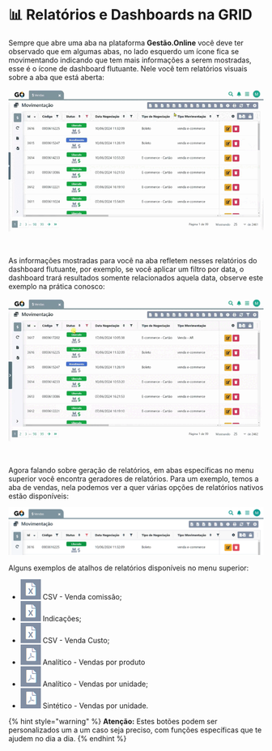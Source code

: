 # 📊 Relatórios e Dashboards na GRID

Sempre que abre uma aba na plataforma **Gestão.Online** você deve ter observado que em algumas abas, no lado esquerdo um ícone fica se movimentando indicando que tem mais informações a serem mostradas, esse é o ícone de dashboard flutuante. Nele você tem relatórios visuais sobre a aba que está aberta:

![](/erp-v2/assets/relatorios_dashboard_aba.gif)

<br>

As informações mostradas para você na aba refletem nesses relatórios do dashboard flutuante, por exemplo, se você aplicar um filtro por data, o dashboard trará resultados somente relacionados aquela data, observe este exemplo na prática conosco:

![](/erp-v2/assets/relatorios_dashboard_data.gif)

<br>

<!-- ALTERAR ESSES RELATÓRIOS, FICOU CONFUSO PQ TEM MUITO TESTE EM TELA, USAR CASO REAL COM O FELIPE -->

Agora falando sobre geração de relatórios, em abas específicas no menu superior você encontra geradores de relatórios. Para um exemplo, temos a aba de vendas, nela podemos ver a quer várias opções de relatórios nativos estão disponíveis:

![](/erp-v2/assets/relatorios_botoes_menu.png)

Alguns exemplos de atalhos de relatórios disponíveis no menu superior:

- <img src="/erp-v2/assets/icon_folha_x.png" alt="" data-size="line"> CSV - Venda comissão;
- <img src="/erp-v2/assets/icon_folha_x.png" alt="" data-size="line"> Indicações;
- <img src="/erp-v2/assets/icon_folha_x.png" alt="" data-size="line"> CSV - Venda Custo;
- <img src="/erp-v2/assets/icon_folha_pdf.png" alt="" data-size="line"> Analítico - Vendas por produto
- <img src="/erp-v2/assets/icon_folha_pdf.png" alt="" data-size="line"> Analítico - Vendas por unidade;
- <img src="/erp-v2/assets/icon_folha_pdf.png" alt="" data-size="line"> Sintético - Vendas por unidade.

{% hint style="warning" %}
**Atenção:** Estes botões podem ser personalizados um a um caso seja preciso, com funções específicas que te ajudem no dia a dia.
{% endhint %}
